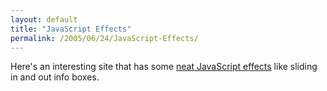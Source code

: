 ```yaml
---
layout: default
title: "JavaScript Effects"
permalink: /2005/06/24/JavaScript-Effects/
---
```


Here's an interesting site that has some <a href="http://script.aculo.us/" target="_blank">neat JavaScript effects</a> like sliding in and out info boxes.<br/>